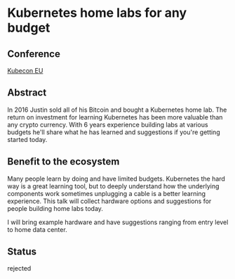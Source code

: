 # Kubernetes home labs for any budget

## Conference
[Kubecon EU](https://events.linuxfoundation.org/kubecon-cloudnativecon-europe/)

## Abstract
In 2016 Justin sold all of his Bitcoin and bought a Kubernetes home lab.
The return on investment for learning Kubernetes has been more valuable than any crypto currency.
With 6 years experience building labs at various budgets he'll share what he has learned and suggestions if you're getting started today.

## Benefit to the ecosystem
Many people learn by doing and have limited budgets.
Kubernetes the hard way is a great learning tool, but to deeply understand how the underlying components work sometimes unplugging a cable is a better learning experience.
This talk will collect hardware options and suggestions for people building home labs today.

I will bring example hardware and have suggestions ranging from entry level to home data center.

## Status
rejected
